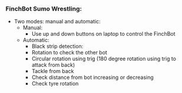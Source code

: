### FinchBot Sumo Wrestling:

- Two modes: manual and automatic:
  - Manual:
    - Use up and down buttons on laptop to control the FinchBot
  - Automatic:
    -  Black strip detection:
    -  Rotation to check the other bot
    -  Circular rotation using trig (180 degree rotation using trig to attack from back)
    -  Tackle from back
    -  Check distance from bot increasing or decreasing
    -  Check tyre rotation

